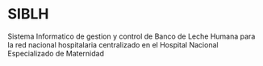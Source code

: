 SIBLH
=====

Sistema Informatico de gestion y control de Banco de Leche Humana para la red nacional hospitalaria centralizado en el Hospital Nacional Especializado de Maternidad
